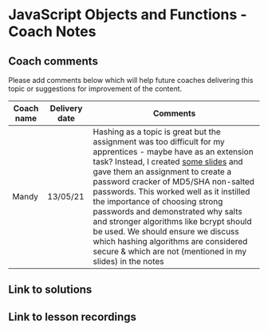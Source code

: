# JavaScript Objects and Functions - Coach Notes

## Coach comments
Please add comments below which will help future coaches delivering this topic or suggestions for improvement of the content.

|**Coach name**|**Delivery date**|**Comments**|
|--------------|-----------------|------------|
|Mandy|13/05/21|Hashing as a topic is great but the assignment was too difficult for my apprentices - maybe have as an extension task? Instead, I created [some slides](https://docs.google.com/presentation/d/1rol2aj8sEfGUrvCKCW4VovpZH56_D7-sbDJ7b9gzbIU/edit#slide=id.gd9c17e1e99_0_17) and gave them an assignment to create a password cracker of MD5/SHA non-salted passwords. This worked well as it instilled the importance of choosing strong passwords and demonstrated why salts and stronger algorithms like bcrypt should be used. We should ensure we discuss which hashing algorithms are considered secure & which are not (mentioned in my slides) in the notes|

## Link to solutions

## Link to lesson recordings
